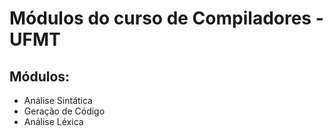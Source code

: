 # Módulos do curso de Compiladores - UFMT

## Módulos:
 - Análise Sintática
 - Geração de Código
 - Análise Léxica
